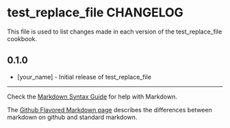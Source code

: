 test_replace_file CHANGELOG
===========================

This file is used to list changes made in each version of the test_replace_file cookbook.

0.1.0
-----
- [your_name] - Initial release of test_replace_file

- - -
Check the [Markdown Syntax Guide](http://daringfireball.net/projects/markdown/syntax) for help with Markdown.

The [Github Flavored Markdown page](http://github.github.com/github-flavored-markdown/) describes the differences between markdown on github and standard markdown.
